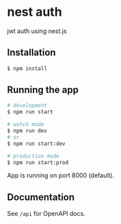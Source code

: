 # nest auth
jwt auth using nest.js

## Installation

```bash
$ npm install
```

## Running the app

```bash
# development
$ npm run start

# watch mode
$ npm run dev
# or
$ npm run start:dev

# production mode
$ npm run start:prod
```

App is running on port 8000 (default).

## Documentation
See `/api` for OpenAPI docs.
